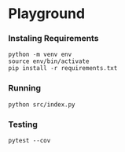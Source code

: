 # Playground

### Instaling Requirements
```
python -m venv env
source env/bin/activate
pip install -r requirements.txt
```
### Running
```
python src/index.py 
```

### Testing
```
pytest --cov
```
